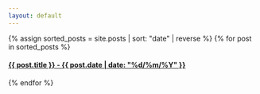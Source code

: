 ```yaml
---
layout: default
---
```


<div class="posts">
  {% assign sorted_posts = site.posts | sort: "date" | reverse %}
  {% for post in sorted_posts %}
    <article class="post">
      <h4><a href="{{ site.baseurl }}{{ post.url }}">{{ post.title }}  - <span class="date">{{ post.date | date: "%d/%m/%Y" }}</span></a></h4>
    </article>
  {% endfor %}
</div>
